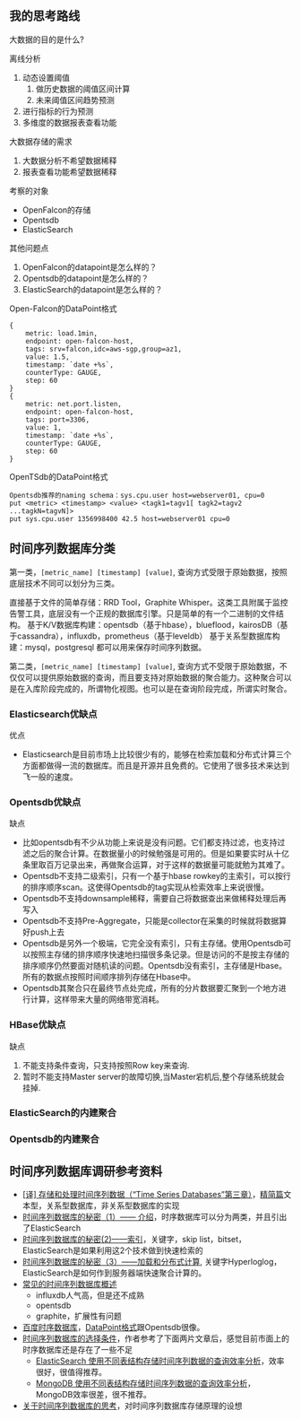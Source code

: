 ## 我的思考路线

大数据的目的是什么?

离线分析

1. 动态设置阈值
    1. 做历史数据的阈值区间计算
    1. 未来阈值区间趋势预测
1. 进行指标的行为预测
1. 多维度的数据报表查看功能

大数据存储的需求

1. 大数据分析不希望数据稀释
1. 报表查看功能希望数据稀释 

考察的对象

- OpenFalcon的存储
- Opentsdb
- ElasticSearch

其他问题点

1. OpenFalcon的datapoint是怎么样的？
1. Opentsdb的datapoint是怎么样的？
1. ElasticSearch的datapoint是怎么样的？





Open-Falcon的DataPoint格式

    {
        metric: load.1min,
        endpoint: open-falcon-host,
        tags: srv=falcon,idc=aws-sgp,group=az1,
        value: 1.5,
        timestamp: `date +%s`,
        counterType: GAUGE,
        step: 60
    }
    {
        metric: net.port.listen,
        endpoint: open-falcon-host,
        tags: port=3306,
        value: 1,
        timestamp: `date +%s`,
        counterType: GAUGE,
        step: 60
    }
    

OpenTSdb的DataPoint格式
    
    Opentsdb推荐的naming schema：sys.cpu.user host=webserver01, cpu=0
    put <metric> <timestamp> <value> <tagk1=tagv1[ tagk2=tagv2 ...tagkN=tagvN]>
    put sys.cpu.user 1356998400 42.5 host=webserver01 cpu=0


## 时间序列数据库分类

第一类，`[metric_name] [timestamp] [value]`, 查询方式受限于原始数据，按照底层技术不同可以划分为三类。

直接基于文件的简单存储：RRD Tool，Graphite Whisper。这类工具附属于监控告警工具，底层没有一个正规的数据库引擎。只是简单的有一个二进制的文件结构。
基于K/V数据库构建：opentsdb（基于hbase），blueflood，kairosDB（基于cassandra），influxdb，prometheus（基于leveldb）
基于关系型数据库构建：mysql，postgresql 都可以用来保存时间序列数据。

第二类，`[metric_name] [timestamp] [value]`, 查询方式不受限于原始数据，不仅仅可以提供原始数据的查询，而且要支持对原始数据的聚合能力。这种聚合可以是在入库阶段完成的，所谓物化视图。也可以是在查询阶段完成，所谓实时聚合。

### Elasticsearch优缺点

优点

- Elasticsearch是目前市场上比较很少有的，能够在检索加载和分布式计算三个方面都做得一流的数据库。而且是开源并且免费的。它使用了很多技术来达到飞一般的速度。


### Opentsdb优缺点
缺点

- 比如opentsdb有不少从功能上来说是没有问题。它们都支持过滤，也支持过滤之后的聚合计算。在数据量小的时候勉强是可用的。但是如果要实时从十亿条里取百万记录出来，再做聚合运算，对于这样的数据量可能就勉为其难了。
- Opentsdb不支持二级索引，只有一个基于hbase rowkey的主索引，可以按行的排序顺序scan。这使得Opentsdb的tag实现从检索效率上来说很慢。
- Opentsdb不支持downsample稀释，需要自己将数据查出来做稀释处理后再写入
- Opentsdb不支持Pre-Aggregate，只能是collector在采集的时候就将数据算好push上去
- Opentsdb是另外一个极端，它完全没有索引，只有主存储。使用Opentsdb可以按照主存储的排序顺序快速地扫描很多条记录。但是访问的不是按主存储的排序顺序仍然要面对随机读的问题。Opentsdb没有索引，主存储是Hbase。所有的数据点按照时间顺序排列存储在Hbase中。
- Opentsdb其聚合只在最终节点处完成，所有的分片数据要汇聚到一个地方进行计算，这样带来大量的网络带宽消耗。

### HBase优缺点

缺点

1. 不能支持条件查询，只支持按照Row key来查询.
2. 暂时不能支持Master server的故障切换,当Master宕机后,整个存储系统就会挂掉.

### ElasticSearch的内建聚合

### Opentsdb的内建聚合


## 时间序列数据库调研参考资料

- [[译] 存储和处理时间序列数据（“Time Series Databases”第三章）](http://www.jianshu.com/p/a423bdd107e5)，[精简篇](http://zqhxuyuan.github.io/2015/12/27/2015-12-27-TSDB/)文本型，关系型数据库，非关系型数据库的实现
- [时间序列数据库的秘密（1）—— 介绍](http://www.infoq.com/cn/articles/database-timestamp-01)，时序数据库可以分为两类，并且引出了ElasticSearch
- [时间序列数据库的秘密(2)——索引](http://www.infoq.com/cn/articles/database-timestamp-02)，关键字，skip list，bitset，ElasticSearch是如果利用这2个技术做到快速检索的
- [时间序列数据库的秘密（3）——加载和分布式计算](http://www.infoq.com/cn/articles/database-timestamp-03), 关键字Hyperloglog，ElasticSearch是如何作到服务器端快速聚合计算的。
- [常见的时间序列数据库概述](http://www.opscoder.info/tsdb.html)
    - influxdb人气高，但是还不成熟
    - opentsdb
    - graphite，扩展性有问题
- [百度时序数据库](https://cloud.baidu.com/product/tsdb.html)，[DataPoint格式](https://cloud.baidu.com/doc/TSDB/GUIGettingStarted.html#.E6.93.8D.E4.BD.9C.E5.87.86.E5.A4.87)跟Opentsdb很像。
- [时间序列数据库的选择条件](https://segmentfault.com/a/1190000002690600)，作者参考了下面两片文章后，感觉目前市面上的时序数据库还是存在了一些不足
    - [ElasticSearch 使用不同表结构存储时间序列数据的查询效率分析](https://segmentfault.com/a/1190000002690548)，效率很好，很值得推荐。
    - [MongoDB 使用不同表结构存储时间序列数据的查询效率分析](https://segmentfault.com/a/1190000002688549)，MongoDB效率很差，很不推荐。
- [关于时间序列数据库的思考](http://www.csdn.net/article/2015-07-13/2825192)，对时间序列数据库存储原理的设想
